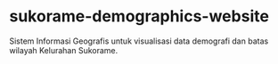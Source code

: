 # sukorame-demographics-website
Sistem Informasi Geografis untuk visualisasi data demografi dan batas wilayah Kelurahan Sukorame.
